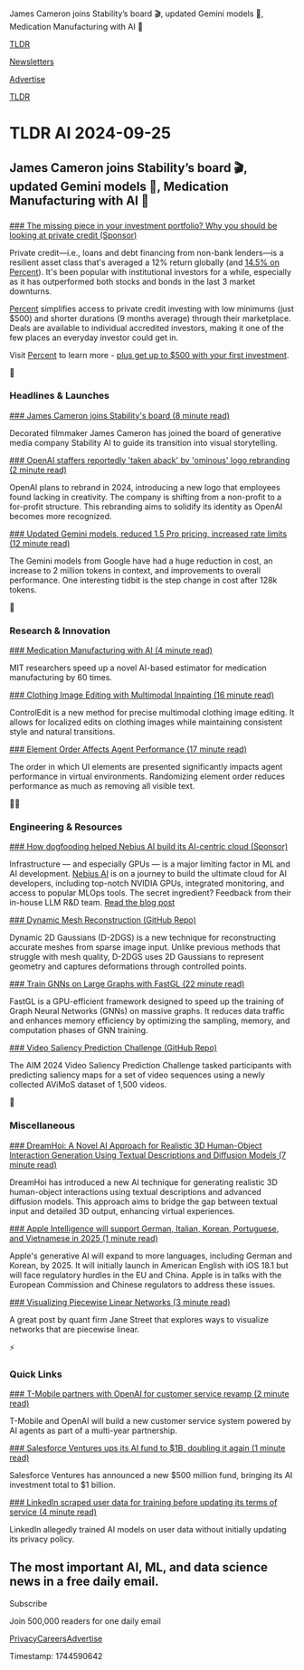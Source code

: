 James Cameron joins Stability’s board 🎬, updated Gemini models 🤖, Medication Manufacturing with AI 💊

[TLDR](/)

[Newsletters](/newsletters)

[Advertise](https://advertise.tldr.tech/)

[TLDR](/)

# TLDR AI 2024-09-25

## James Cameron joins Stability’s board 🎬, updated Gemini models 🤖, Medication Manufacturing with AI 💊

### 

[### The missing piece in your investment portfolio? Why you should be looking at private credit (Sponsor)](https://percent.com/?utm_source=tldr&amp;utm_medium=newsletter&amp;utm_campaign=sept2024&amp;utm_content=sept25)

Private credit—i.e., loans and debt financing from non-bank lenders—is a resilient asset class that's averaged a 12% return globally (and [14.5% on Percent](https://percent.com/our-track-record-of-performance/?utm_source=tldr&utm_medium=newsletter&utm_campaign=sept2024&utm_content=sept25)). It's been popular with institutional investors for a while, especially as it has outperformed both stocks and bonds in the last 3 market downturns.

[Percent](https://percent.com/?utm_source=tldr&utm_medium=newsletter&utm_campaign=sept2024&utm_content=sept25) simplifies access to private credit investing with low minimums (just $500) and shorter durations (9 months average) through their marketplace. Deals are available to individual accredited investors, making it one of the few places an everyday investor could get in.

Visit [Percent](https://percent.com/?utm_source=tldr&utm_medium=newsletter&utm_campaign=sept2024&utm_content=sept25) to learn more - [plus get up to $500 with your first investment](https://percent.com/?utm_source=tldr&utm_medium=newsletter&utm_campaign=sept2024&utm_content=sept25).

🚀

### Headlines & Launches

[### James Cameron joins Stability's board (8 minute read)](https://stability.ai/news/james-cameron-joins-stability-ai-board-of-directors?utm_source=tldrai)

Decorated filmmaker James Cameron has joined the board of generative media company Stability AI to guide its transition into visual storytelling.

[### OpenAI staffers reportedly 'taken aback' by 'ominous' logo rebranding (2 minute read)](https://www.engadget.com/ai/openai-staffers-reportedly-taken-aback-by-ominous-logo-rebranding-160017936.html?utm_source=tldrai)

OpenAI plans to rebrand in 2024, introducing a new logo that employees found lacking in creativity. The company is shifting from a non-profit to a for-profit structure. This rebranding aims to solidify its identity as OpenAI becomes more recognized.

[### Updated Gemini models, reduced 1.5 Pro pricing, increased rate limits (12 minute read)](https://developers.googleblog.com/en/updated-production-ready-gemini-models-reduced-15-pro-pricing-increased-rate-limits-and-more/?utm_source=tldrai)

The Gemini models from Google have had a huge reduction in cost, an increase to 2 million tokens in context, and improvements to overall performance. One interesting tidbit is the step change in cost after 128k tokens.

🧠

### Research & Innovation

[### Medication Manufacturing with AI (4 minute read)](https://news.mit.edu/2024/accelerating-particle-size-distribution-estimation-0923?utm_source=tldrai)

MIT researchers speed up a novel AI-based estimator for medication manufacturing by 60 times.

[### Clothing Image Editing with Multimodal Inpainting (16 minute read)](https://arxiv.org/abs/2409.14720v1?utm_source=tldrai)

ControlEdit is a new method for precise multimodal clothing image editing. It allows for localized edits on clothing images while maintaining consistent style and natural transitions.

[### Element Order Affects Agent Performance (17 minute read)](https://arxiv.org/abs/2409.12089v2?utm_source=tldrai)

The order in which UI elements are presented significantly impacts agent performance in virtual environments. Randomizing element order reduces performance as much as removing all visible text.

👨‍💻

### Engineering & Resources

[### How dogfooding helped Nebius AI build its AI-centric cloud (Sponsor)](https://nebius.ai/blog/posts/llm/in-house-llm-rnd-team?utm_source=tldrai)

Infrastructure — and especially GPUs — is a major limiting factor in ML and AI development. [Nebius AI](https://nebius.ai/?utm_medium=emails&utm_source=tldr&utm_campaign=gpus-less) is on a journey to build the ultimate cloud for AI developers, including top-notch NVIDIA GPUs, integrated monitoring, and access to popular MLOps tools. The secret ingredient? Feedback from their in-house LLM R&D team. [Read the blog post](https://nebius.ai/blog/posts/llm/in-house-llm-rnd-team)

[### Dynamic Mesh Reconstruction (GitHub Repo)](https://github.com/hustvl/Dynamic-2DGS?utm_source=tldrai)

Dynamic 2D Gaussians (D-2DGS) is a new technique for reconstructing accurate meshes from sparse image input. Unlike previous methods that struggle with mesh quality, D-2DGS uses 2D Gaussians to represent geometry and captures deformations through controlled points.

[### Train GNNs on Large Graphs with FastGL (22 minute read)](https://arxiv.org/abs/2409.14939v1?utm_source=tldrai)

FastGL is a GPU-efficient framework designed to speed up the training of Graph Neural Networks (GNNs) on massive graphs. It reduces data traffic and enhances memory efficiency by optimizing the sampling, memory, and computation phases of GNN training.

[### Video Saliency Prediction Challenge (GitHub Repo)](https://github.com/msu-video-group/ECCVW24_Saliency_Prediction?utm_source=tldrai)

The AIM 2024 Video Saliency Prediction Challenge tasked participants with predicting saliency maps for a set of video sequences using a newly collected AViMoS dataset of 1,500 videos.

🎁

### Miscellaneous

[### DreamHoi: A Novel AI Approach for Realistic 3D Human-Object Interaction Generation Using Textual Descriptions and Diffusion Models (7 minute read)](https://www.marktechpost.com/2024/09/18/dreamhoi-a-novel-ai-approach-for-realistic-3d-human-object-interaction-generation-using-textual-descriptions-and-diffusion-models/?utm_source=tldrai)

DreamHoi has introduced a new AI technique for generating realistic 3D human-object interactions using textual descriptions and advanced diffusion models. This approach aims to bridge the gap between textual input and detailed 3D output, enhancing virtual experiences.

[### Apple Intelligence will support German, Italian, Korean, Portuguese, and Vietnamese in 2025 (1 minute read)](https://techcrunch.com/2024/09/18/apple-intelligence-will-support-german-italian-korean-portuguese-and-vietnamese-in-2025/?utm_source=tldrai)

Apple's generative AI will expand to more languages, including German and Korean, by 2025. It will initially launch in American English with iOS 18.1 but will face regulatory hurdles in the EU and China. Apple is in talks with the European Commission and Chinese regulators to address these issues.

[### Visualizing Piecewise Linear Networks (3 minute read)](https://blog.janestreet.com/visualizing-piecewise-linear-neural-networks/?utm_source=tldrai)

A great post by quant firm Jane Street that explores ways to visualize networks that are piecewise linear.

⚡️

### Quick Links

[### T-Mobile partners with OpenAI for customer service revamp (2 minute read)](https://www.axios.com/2024/09/18/t-mobile-openai-partnership-customer-service?utm_source=tldrai)

T-Mobile and OpenAI will build a new customer service system powered by AI agents as part of a multi-year partnership.

[### Salesforce Ventures ups its AI fund to $1B, doubling it again (1 minute read)](https://techcrunch.com/2024/09/16/salesforce-ventures-ups-its-ai-fund-to-1-billion-doubling-it-again/?utm_source=tldrai)

Salesforce Ventures has announced a new $500 million fund, bringing its AI investment total to $1 billion.

[### LinkedIn scraped user data for training before updating its terms of service (4 minute read)](https://techcrunch.com/2024/09/18/linkedin-scraped-user-data-for-training-before-updating-its-terms-of-service/?utm_source=tldrai)

LinkedIn allegedly trained AI models on user data without initially updating its privacy policy.

## The most important AI, ML, and data science news in a free daily email.

Subscribe

Join 500,000 readers for one daily email

[Privacy](/privacy)[Careers](https://jobs.ashbyhq.com/tldr.tech)[Advertise](/ai/advertise)

Timestamp: 1744590642